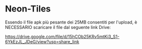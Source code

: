 # Neon-Tiles


Essendo il file apk più pesante dei 25MB consentiti per l'upload, è NECESSARIO scaricare il file dal seguente link Drive:

https://drive.google.com/file/d/15hCOb25KRv5mtKi3_S1-6YkEzJL_JDeG/view?usp=share_link

